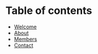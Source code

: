 # Table of contents

* [Welcome](README.md)
* [About](about.md)
* [Members](members.md)
* [Contact](https://docs.google.com/forms/d/e/1FAIpQLSfP1uvgCakWdX89eMo-Bi4ZapCULwVt2DB8VrrNPCGuelUTng/viewform)

